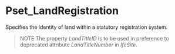 # Pset_LandRegistration

Specifies the identity of land within a statutory registration system.

> NOTE The property _LandTitleID_ is to be used in preference to deprecated attribute _LandTitleNumber_ in _IfcSite_.
